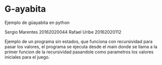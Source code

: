 # G-ayabita
Ejemplo de güayabita en python

Sergio Marentes 20162020044 Rafael Uribe 20162020112

Ejemplo de un programa sin estados, que funciona con recursividad para pasar los valores, el programa se ejecuta desde el main donde se llama a la primer funcion de la recursividad pasandole como parametros los valores iniciales para el juego.
